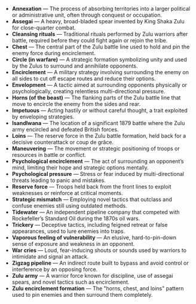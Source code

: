- **Annexation** — The process of absorbing territories into a larger political or administrative unit, often through conquest or occupation.  
- **Assegai** — A heavy, broad-bladed spear invented by King Shaka Zulu for close-quarter combat.  
- **Cleansing rituals** — Traditional rituals performed by Zulu warriors after battle, required before they could fight again or rejoin the tribe.  
- **Chest** — The central part of the Zulu battle line used to hold and pin the enemy force during encirclement.  
- **Circle (in warfare)** — A strategic formation symbolizing unity and used by the Zulus to surround and annihilate opponents.  
- **Encirclement** — A military strategy involving surrounding the enemy on all sides to cut off escape routes and reduce their options.  
- **Envelopment** — A tactic aimed at surrounding opponents physically or psychologically, creating relentless multi-directional pressure.  
- **Horns (of the beast)** — The flanking parts of the Zulu battle line that move to encircle the enemy from the sides and rear.  
- **Impetuous** — Acting hastily or without careful thought, a trait exploited by enveloping strategies.  
- **Isandlwana** — The location of a significant 1879 battle where the Zulu army encircled and defeated British forces.  
- **Loins** — The reserve force in the Zulu battle formation, held back for a decisive counterattack or coup de grâce.  
- **Maneuvering** — The movement or strategic positioning of troops or resources in battle or conflict.  
- **Psychological encirclement** — The act of surrounding an opponent’s mind, limiting their hope and strategic options mentally.  
- **Psychological pressure** — Stress or fear induced by multi-directional threats leading to panic and mistakes.  
- **Reserve force** — Troops held back from the front lines to exploit weaknesses or reinforce at critical moments.  
- **Strategic mismatch** — Employing novel tactics that outclass and confuse enemies still using outdated methods.  
- **Tidewater** — An independent pipeline company that competed with Rockefeller’s Standard Oil during the 1870s oil wars.  
- **Trickery** — Deceptive tactics, including feigned retreat or false appearances, used to lure enemies into traps.  
- **Vaporous feeling of vulnerability** — An elusive, hard-to-pin-down sense of exposure and weakness in an opponent.  
- **War cries** — Loud, fear-inducing shouts or sounds used by warriors to intimidate and signal an attack.  
- **Zigzag pipeline** — An indirect route built to bypass and avoid control or interference by an opposing force.  
- **Zulu army** — A warrior force known for discipline, use of assegai spears, and novel tactics such as encirclement.  
- **Zulu encirclement formation** — The "horns, chest, and loins" pattern used to pin enemies and then surround them completely.
